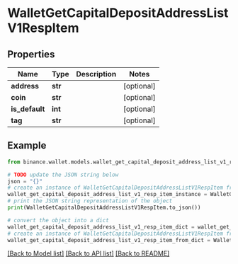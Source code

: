 # WalletGetCapitalDepositAddressListV1RespItem


## Properties

Name | Type | Description | Notes
------------ | ------------- | ------------- | -------------
**address** | **str** |  | [optional] 
**coin** | **str** |  | [optional] 
**is_default** | **int** |  | [optional] 
**tag** | **str** |  | [optional] 

## Example

```python
from binance.wallet.models.wallet_get_capital_deposit_address_list_v1_resp_item import WalletGetCapitalDepositAddressListV1RespItem

# TODO update the JSON string below
json = "{}"
# create an instance of WalletGetCapitalDepositAddressListV1RespItem from a JSON string
wallet_get_capital_deposit_address_list_v1_resp_item_instance = WalletGetCapitalDepositAddressListV1RespItem.from_json(json)
# print the JSON string representation of the object
print(WalletGetCapitalDepositAddressListV1RespItem.to_json())

# convert the object into a dict
wallet_get_capital_deposit_address_list_v1_resp_item_dict = wallet_get_capital_deposit_address_list_v1_resp_item_instance.to_dict()
# create an instance of WalletGetCapitalDepositAddressListV1RespItem from a dict
wallet_get_capital_deposit_address_list_v1_resp_item_from_dict = WalletGetCapitalDepositAddressListV1RespItem.from_dict(wallet_get_capital_deposit_address_list_v1_resp_item_dict)
```
[[Back to Model list]](../README.md#documentation-for-models) [[Back to API list]](../README.md#documentation-for-api-endpoints) [[Back to README]](../README.md)


